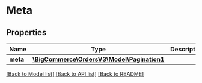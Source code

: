 # Meta

## Properties
Name | Type | Description | Notes
------------ | ------------- | ------------- | -------------
**meta** | [**\BigCommerce\OrdersV3\Model\Pagination1**](Pagination1.md) |  | [optional] 

[[Back to Model list]](../../README.md#documentation-for-models) [[Back to API list]](../../README.md#documentation-for-api-endpoints) [[Back to README]](../../README.md)

